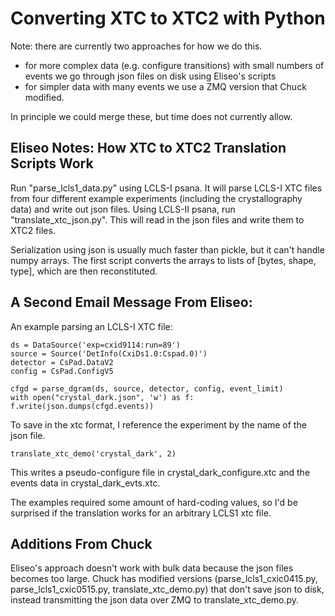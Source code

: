 # Converting XTC to XTC2 with Python

Note: there are currently two approaches for how we do this.

* for more complex data (e.g. configure transitions) with small numbers of events we go through json files on disk using Eliseo's scripts
* for simpler data with many events we use a ZMQ version that Chuck modified.

In principle we could merge these, but time does not currently allow.

## Eliseo Notes: How XTC to XTC2 Translation Scripts Work

Run "parse_lcls1_data.py" using LCLS-I psana. It will parse LCLS-I XTC files from four different
example experiments (including the crystallography data) and write out json files. Using LCLS-II psana, run "translate_xtc_json.py".  This will read in the json files and write them to XTC2 files. 

Serialization using json is usually much faster than pickle, but it can't handle numpy
arrays. The first script converts the arrays to lists of [bytes, shape, type], which are
then reconstituted. 

## A Second Email Message From Eliseo:

An example parsing an LCLS-I XTC file:

```
ds = DataSource('exp=cxid9114:run=89')
source = Source('DetInfo(CxiDs1.0:Cspad.0)')
detector = CsPad.DataV2
config = CsPad.ConfigV5

cfgd = parse_dgram(ds, source, detector, config, event_limit)
with open("crystal_dark.json", 'w') as f:
f.write(json.dumps(cfgd.events))
```

To save in the xtc format, I reference the experiment by the name of the json file. 

```translate_xtc_demo('crystal_dark', 2)```

This writes a pseudo-configure file in crystal_dark_configure.xtc and the events data in crystal_dark_evts.xtc. 

The examples required some amount of hard-coding values, so I'd be surprised if the translation
works for an arbitrary LCLS1 xtc file.

## Additions From Chuck

Eliseo's approach doesn't work with bulk data because the json files becomes too large.  Chuck has modified versions (parse_lcls1_cxic0415.py, parse_lcls1_cxic0515.py, translate_xtc_demo.py) that don't save json to disk, instead transmitting the json data over ZMQ to translate_xtc_demo.py.
